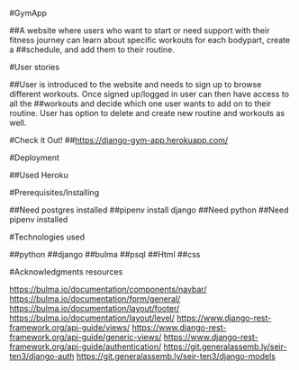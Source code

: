 #GymApp

##A website where users who want to start or need support with their fitness journey can learn about specific workouts for each bodypart, create a ##schedule, and add them to their routine.

#User stories

##User is introduced to the website and needs to sign up to browse different workouts. Once signed up/logged in user can then have access to all the ##workouts and decide which one user wants to add on to their routine. User has option to delete and create new routine and workouts as well.

#Check it Out!
##https://django-gym-app.herokuapp.com/

#Deployment

##Used Heroku 

#Prerequisites/Installing

##Need postgres installed
##pipenv install django
##Need python
##Need pipenv installed

#Technologies used

##python
##django
##bulma
##psql
##Html
##css



#Acknowledgments resources

https://bulma.io/documentation/components/navbar/ https://bulma.io/documentation/form/general/ https://bulma.io/documentation/layout/footer/ https://bulma.io/documentation/layout/level/
https://www.django-rest-framework.org/api-guide/views/ 
https://www.django-rest-framework.org/api-guide/generic-views/ 
https://www.django-rest-framework.org/api-guide/authentication/ https://git.generalassemb.ly/seir-ten3/django-auth
 https://git.generalassemb.ly/seir-ten3/django-models
